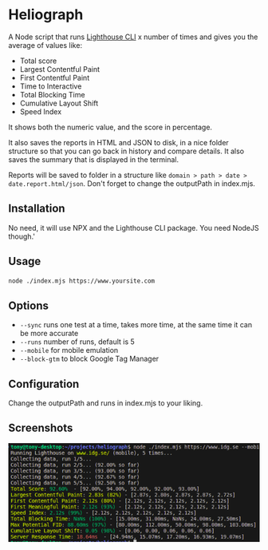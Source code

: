 # Heliograph

A Node script that runs [Lighthouse CLI](https://github.com/GoogleChrome/lighthouse) x number of times and gives you the average of values like:

- Total score
- Largest Contentful Paint
- First Contentful Paint
- Time to Interactive
- Total Blocking Time
- Cumulative Layout Shift
- Speed Index

It shows both the numeric value, and the score in percentage.

It also saves the reports in HTML and JSON to disk, in a nice folder structure so that you can go back in history and compare details. It also saves the summary that is displayed in the terminal.

Reports will be saved to folder in a structure like `domain > path > date > date.report.html/json`. Don't forget to change the outputPath in index.mjs.

## Installation

No need, it will use NPX and the Lighthouse CLI package. You need NodeJS though.'

## Usage

```bash
node ./index.mjs https://www.yoursite.com
```

## Options

- `--sync` runs one test at a time, takes more time, at the same time it can be more accurate
- `--runs` number of runs, default is 5
- `--mobile` for mobile emulation
- `--block-gtm` to block Google Tag Manager

## Configuration

Change the outputPath and runs in index.mjs to your liking.

## Screenshots

![Screenshot of Heliograph in terminal](heliograph.png)
